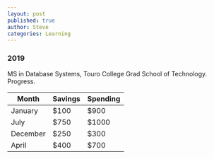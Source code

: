 ```yaml
---
layout: post
published: true
author: Steve
categories: Learning
---
```

### 2019

MS in Database Systems, Touro College Grad School of Technology. Progress.

|Month|Savings|Spending|
|--- |--- |--- |
|January|$100|$900|
|July|$750|$1000|
|December|$250|$300|
|April|$400|$700|




